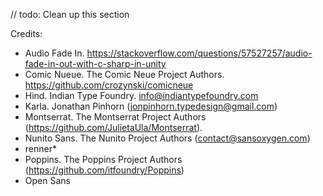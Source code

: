 // todo: Clean up this section

Credits:
* Audio Fade In. https://stackoverflow.com/questions/57527257/audio-fade-in-out-with-c-sharp-in-unity
* Comic Nueue. The Comic Neue Project Authors. https://github.com/crozynski/comicneue
* Hind. Indian Type Foundry. info@indiantypefoundry.com
* Karla. Jonathan Pinhorn (jonpinhorn.typedesign@gmail.com)
* Montserrat. The Montserrat Project Authors (https://github.com/JulietaUla/Montserrat).
* Nunito Sans. The Nunito Project Authors (contact@sansoxygen.com)
* renner*
* Poppins. The Poppins Project Authors (https://github.com/itfoundry/Poppins)
* Open Sans